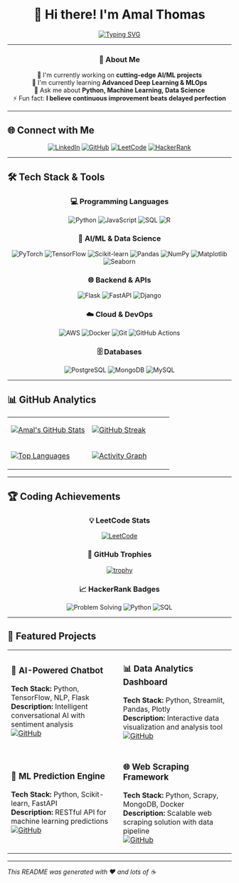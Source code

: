 # <div align="center">👋 Hi there! I'm **Amal Thomas**</div>

<div align="center">

[![Typing SVG](https://readme-typing-svg.herokuapp.com?font=Fira+Code&weight=600&size=28&pause=1000&color=00D4AA&center=true&vCenter=true&width=600&lines=AI%2FML+Engineer;Data+Scientist;Problem+Solver;Always+Learning%2C+Always+Growing)](https://git.io/typing-svg)

</div>

---

<div align="center">

### 💫 **About Me**

🔭 I'm currently working on **cutting-edge AI/ML projects**  
🌱 I'm currently learning **Advanced Deep Learning & MLOps**  
💬 Ask me about **Python, Machine Learning, Data Science**  
⚡ Fun fact: **I believe continuous improvement beats delayed perfection**

</div>

---

## 🌐 **Connect with Me**

<div align="center">

[![LinkedIn](https://img.shields.io/badge/LinkedIn-%230077B5.svg?style=for-the-badge&logo=linkedin&logoColor=white)](https://www.linkedin.com/in/amal-thomas-9005a7185/)
[![GitHub](https://img.shields.io/badge/GitHub-%23121011.svg?style=for-the-badge&logo=github&logoColor=white)](https://github.com/AmalThomas1998/)
[![LeetCode](https://img.shields.io/badge/LeetCode-%23FFA116.svg?style=for-the-badge&logo=LeetCode&logoColor=black)](https://leetcode.com/amalthomas1324)
[![HackerRank](https://img.shields.io/badge/HackerRank-%232EC866.svg?style=for-the-badge&logo=HackerRank&logoColor=white)](https://www.hackerrank.com/profile/amalthomas1324)

</div>

---

## 🛠️ **Tech Stack & Tools**

<div align="center">

### 💻 **Programming Languages**
![Python](https://img.shields.io/badge/Python-3776AB?style=for-the-badge&logo=python&logoColor=white)
![JavaScript](https://img.shields.io/badge/JavaScript-F7DF1E?style=for-the-badge&logo=javascript&logoColor=black)
![SQL](https://img.shields.io/badge/SQL-336791?style=for-the-badge&logo=postgresql&logoColor=white)
![R](https://img.shields.io/badge/R-276DC3?style=for-the-badge&logo=r&logoColor=white)

### 🤖 **AI/ML & Data Science**
![PyTorch](https://img.shields.io/badge/PyTorch-EE4C2C?style=for-the-badge&logo=pytorch&logoColor=white)
![TensorFlow](https://img.shields.io/badge/TensorFlow-FF6F00?style=for-the-badge&logo=tensorflow&logoColor=white)
![Scikit-learn](https://img.shields.io/badge/scikit--learn-F7931E?style=for-the-badge&logo=scikit-learn&logoColor=white)
![Pandas](https://img.shields.io/badge/Pandas-150458?style=for-the-badge&logo=pandas&logoColor=white)
![NumPy](https://img.shields.io/badge/NumPy-013243?style=for-the-badge&logo=numpy&logoColor=white)
![Matplotlib](https://img.shields.io/badge/Matplotlib-11557c?style=for-the-badge&logo=matplotlib&logoColor=white)
![Seaborn](https://img.shields.io/badge/Seaborn-3776AB?style=for-the-badge&logo=python&logoColor=white)

### 🌐 **Backend & APIs**
![Flask](https://img.shields.io/badge/Flask-000000?style=for-the-badge&logo=flask&logoColor=white)
![FastAPI](https://img.shields.io/badge/FastAPI-009688?style=for-the-badge&logo=fastapi&logoColor=white)
![Django](https://img.shields.io/badge/Django-092E20?style=for-the-badge&logo=django&logoColor=white)

### ☁️ **Cloud & DevOps**
![AWS](https://img.shields.io/badge/AWS-FF9900?style=for-the-badge&logo=amazonaws&logoColor=white)
![Docker](https://img.shields.io/badge/Docker-2496ED?style=for-the-badge&logo=docker&logoColor=white)
![Git](https://img.shields.io/badge/Git-F05032?style=for-the-badge&logo=git&logoColor=white)
![GitHub Actions](https://img.shields.io/badge/GitHub_Actions-2088FF?style=for-the-badge&logo=github-actions&logoColor=white)

### 🗄️ **Databases**
![PostgreSQL](https://img.shields.io/badge/PostgreSQL-316192?style=for-the-badge&logo=postgresql&logoColor=white)
![MongoDB](https://img.shields.io/badge/MongoDB-4EA94B?style=for-the-badge&logo=mongodb&logoColor=white)
![MySQL](https://img.shields.io/badge/MySQL-00000F?style=for-the-badge&logo=mysql&logoColor=white)

</div>

---

## 📊 **GitHub Analytics**

<div align="center">

<table>
<tr>
<td width="50%">

[![Amal's GitHub Stats](https://github-readme-stats.vercel.app/api?username=AmalThomas1998&show_icons=true&theme=tokyonight&hide_border=true&bg_color=0D1117)](https://github.com/AmalThomas1998)

</td>
<td width="50%">

[![GitHub Streak](https://github-readme-streak-stats.herokuapp.com/?user=AmalThomas1998&theme=tokyonight&hide_border=true&background=0D1117)](https://github.com/AmalThomas1998)

</td>
</tr>
<tr>
<td width="50%">

[![Top Languages](https://github-readme-stats.vercel.app/api/top-langs/?username=AmalThomas1998&layout=compact&theme=tokyonight&hide_border=true&bg_color=0D1117)](https://github.com/AmalThomas1998)

</td>
<td width="50%">

[![Activity Graph](https://activity-graph.herokuapp.com/graph?username=AmalThomas1998&theme=tokyo-night&hide_border=true&bg_color=0D1117)](https://github.com/AmalThomas1998)

</td>
</tr>
</table>

</div>

---

## 🏆 **Coding Achievements**

<div align="center">

### 💡 **LeetCode Stats**
[![LeetCode](https://leetcard.jacoblin.cool/amalthomas1324?theme=dark&ext=heatmap&width=600)](https://leetcode.com/amalthomas1324)

### 🏅 **GitHub Trophies**
[![trophy](https://github-profile-trophy.vercel.app/?username=AmalThomas1998&theme=onedark&no-frame=true&column=7)](https://github.com/AmalThomas1998)

### 📈 **HackerRank Badges**
![Problem Solving](https://img.shields.io/badge/Problem_Solving-5_Star-gold?style=for-the-badge)
![Python](https://img.shields.io/badge/Python-5_Star-gold?style=for-the-badge)
![SQL](https://img.shields.io/badge/SQL-4_Star-silver?style=for-the-badge)

</div>

---

## 🚀 **Featured Projects**

<div align="center">

<table>
<tr>
<td width="50%">

### 🤖 **AI-Powered Chatbot**
**Tech Stack:** Python, TensorFlow, NLP, Flask  
**Description:** Intelligent conversational AI with sentiment analysis  
[![GitHub](https://img.shields.io/badge/View_Code-100000?style=for-the-badge&logo=github&logoColor=white)](https://github.com/AmalThomas1998)

</td>
<td width="50%">

### 📊 **Data Analytics Dashboard**
**Tech Stack:** Python, Streamlit, Pandas, Plotly  
**Description:** Interactive data visualization and analysis tool  
[![GitHub](https://img.shields.io/badge/View_Code-100000?style=for-the-badge&logo=github&logoColor=white)](https://github.com/AmalThomas1998)

</td>
</tr>
<tr>
<td width="50%">

### 🔮 **ML Prediction Engine**
**Tech Stack:** Python, Scikit-learn, FastAPI  
**Description:** RESTful API for machine learning predictions  
[![GitHub](https://img.shields.io/badge/View_Code-100000?style=for-the-badge&logo=github&logoColor=white)](https://github.com/AmalThomas1998)

</td>
<td width="50%">

### 🌐 **Web Scraping Framework**
**Tech Stack:** Python, Scrapy, MongoDB, Docker  
**Description:** Scalable web scraping solution with data pipeline  
[![GitHub](https://img.shields.io/badge/View_Code-100000?style=for-the-badge&logo=github&logoColor=white)](https://github.com/AmalThomas1998)

</td>
</tr>
</table>

</div>

---



*This README was generated with ❤️ and lots of ☕*

</div>
